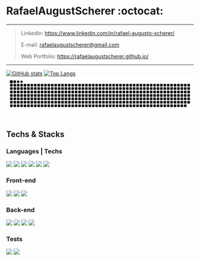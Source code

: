 # RafaelAugustScherer :octocat:
---
> LinkedIn: https://www.linkedin.com/in/rafael-augusto-scherer/
> 
> E-mail: rafaelaugustscherer@gmail.com
> 
> Web Portfolio: https://rafaelaugustscherer.github.io/
---

[![GitHub stats](https://github-readme-stats.vercel.app/api?username=RafaelAugustScherer&theme=radical)](https://github.com/anuraghazra/github-readme-stats)
[![Top Langs](https://github-readme-stats.vercel.app/api/top-langs/?username=RafaelAugustScherer&layout=compact&theme=radical)](https://github.com/anuraghazra/github-readme-stats)
![Snake Contribution](https://github.com/Platane/snk/raw/output/github-contribution-grid-snake.svg)

## Techs & Stacks
### Languages | Techs
<div>
  <img height="60" src="https://cdn.jsdelivr.net/gh/devicons/devicon/icons/javascript/javascript-original.svg" />
  <img height="60" src="https://cdn.jsdelivr.net/gh/devicons/devicon/icons/typescript/typescript-original.svg" />
  <img height="60" src="https://cdn.jsdelivr.net/gh/devicons/devicon/icons/python/python-original.svg" />
  <img height="60" src="https://cdn.jsdelivr.net/gh/devicons/devicon/icons/docker/docker-original.svg" />
  <img height="60" src="https://cdn.jsdelivr.net/gh/devicons/devicon/icons/java/java-original-wordmark.svg" />
  <img height="60" src="https://cdn.jsdelivr.net/gh/devicons/devicon/icons/php/php-original.svg" />
</div>

### Front-end
<div>
  <img height="60" src="https://cdn.jsdelivr.net/gh/devicons/devicon/icons/react/react-original.svg" />
  <img height="60" src="https://cdn.jsdelivr.net/gh/devicons/devicon/icons/css3/css3-original.svg" />
  <img height="60" src="https://cdn.jsdelivr.net/gh/devicons/devicon/icons/bootstrap/bootstrap-original.svg" />
</div>

### Back-end
<div>
  <img height="60" src="https://cdn.jsdelivr.net/gh/devicons/devicon/icons/nodejs/nodejs-original.svg" />
  <img height="60" src="https://cdn.jsdelivr.net/gh/devicons/devicon/icons/sequelize/sequelize-original-wordmark.svg" />
  <img height="60" src="https://cdn.jsdelivr.net/gh/devicons/devicon/icons/mysql/mysql-original-wordmark.svg" />
  <img height="60" src="https://cdn.jsdelivr.net/gh/devicons/devicon/icons/mongodb/mongodb-original-wordmark.svg" />
  
</div>

### Tests

<div>
  <img height="60" src="https://cdn.jsdelivr.net/gh/devicons/devicon/icons/jest/jest-plain.svg" />
  <img height="60" src="https://cdn.jsdelivr.net/gh/devicons/devicon/icons/mocha/mocha-plain.svg" />
</div>
